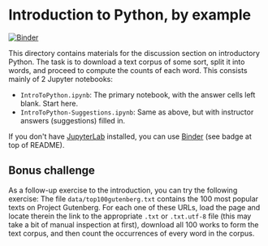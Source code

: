 # Introduction to Python, by example

[![Binder](https://mybinder.org/badge_logo.svg)](https://mybinder.org/v2/gh/5harad/css/master)

This directory contains materials for the discussion section on introductory Python. The task is to download a text corpus of some sort, split it into words, and proceed to compute the counts of each word. This consists mainly of 2 Jupyter notebooks:
* `IntroToPython.ipynb`: The primary notebook, with the answer cells left blank. Start here.
* `IntroToPython-Suggestions.ipynb`: Same as above, but with instructor answers (suggestions) filled in.

If you don't have [JupyterLab](https://jupyter.org/install) installed, you can use [Binder](https://mybinder.org) (see badge at top of README).

## Bonus challenge

As a follow-up exercise to the introduction, you can try the following exercise: The file `data/top100gutenberg.txt` contains the 100 most popular texts on Project Gutenberg. For each one of these URLs, load the page and locate therein the link to the appropriate `.txt` or `.txt.utf-8` file (this may take a bit of manual inspection at first), download all 100 works to form the text corpus, and then count the occurrences of every word in the corpus.
